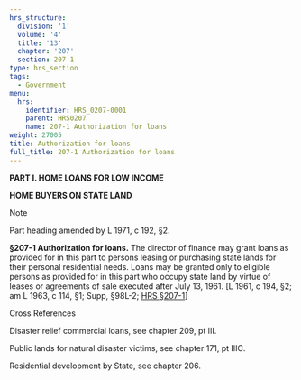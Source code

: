 ```yaml
---
hrs_structure:
  division: '1'
  volume: '4'
  title: '13'
  chapter: '207'
  section: 207-1
type: hrs_section
tags:
  - Government
menu:
  hrs:
    identifier: HRS_0207-0001
    parent: HRS0207
    name: 207-1 Authorization for loans
weight: 27005
title: Authorization for loans
full_title: 207-1 Authorization for loans
---
```

**PART I. HOME LOANS FOR LOW INCOME**

**HOME BUYERS ON STATE LAND**

Note

Part heading amended by L 1971, c 192, §2.

**§207-1 Authorization for loans.** The director of finance may grant loans as provided for in this part to persons leasing or purchasing state lands for their personal residential needs. Loans may be granted only to eligible persons as provided for in this part who occupy state land by virtue of leases or agreements of sale executed after July 13, 1961\. [L 1961, c 194, §2; am L 1963, c 114, §1; Supp, §98L-2; [HRS §207-1](/title-13/chapter-207/section-207-1/)]

Cross References

Disaster relief commercial loans, see chapter 209, pt III.

Public lands for natural disaster victims, see chapter 171, pt IIIC.

Residential development by State, see chapter 206.